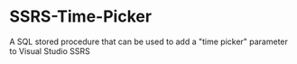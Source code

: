 # SSRS-Time-Picker
A SQL stored procedure that can be used to add a "time picker" parameter to Visual Studio SSRS
